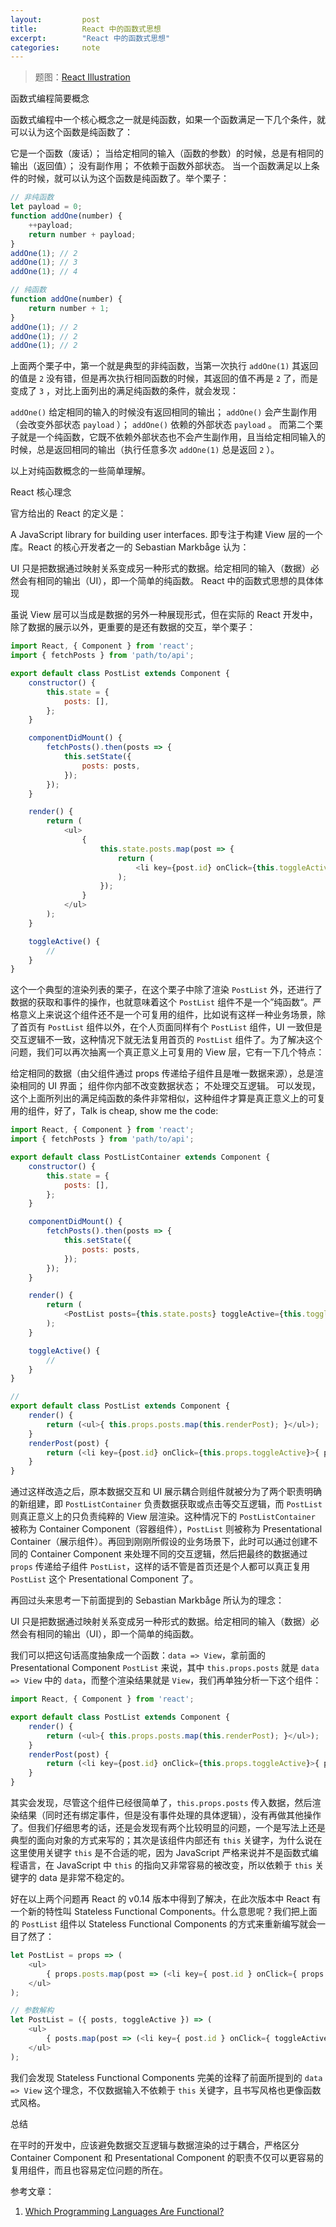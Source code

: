 ```yaml
---
layout: 		post
title: 			React 中的函数式思想
excerpt: 		"React 中的函数式思想"
categories: 	note
---
```


> 题图：[React Illustration](https://link.zhihu.com/?target=https%3A//dribbble.com/shots/2484828-React-Illustration)

函数式编程简要概念

函数式编程中一个核心概念之一就是纯函数，如果一个函数满足一下几个条件，就可以认为这个函数是纯函数了：

它是一个函数（废话）；
当给定相同的输入（函数的参数）的时候，总是有相同的输出（返回值）；
没有副作用；
不依赖于函数外部状态。
当一个函数满足以上条件的时候，就可以认为这个函数是纯函数了。举个栗子：

```js
// 非纯函数
let payload = 0;
function addOne(number) {
    ++payload;
    return number + payload;
}
addOne(1); // 2
addOne(1); // 3
addOne(1); // 4

// 纯函数
function addOne(number) {
    return number + 1;
}
addOne(1); // 2
addOne(1); // 2
addOne(1); // 2
```

上面两个栗子中，第一个就是典型的非纯函数，当第一次执行 `addOne(1)` 其返回的值是 `2` 没有错，但是再次执行相同函数的时候，其返回的值不再是 `2` 了，而是变成了 `3` ，对比上面列出的满足纯函数的条件，就会发现：

`addOne()` 给定相同的输入的时候没有返回相同的输出；
`addOne()` 会产生副作用（会改变外部状态 `payload` ）；
`addOne()` 依赖的外部状态 `payload` 。
而第二个栗子就是一个纯函数，它既不依赖外部状态也不会产生副作用，且当给定相同输入的时候，总是返回相同的输出（执行任意多次 `addOne(1)` 总是返回 `2` ）。

以上对纯函数概念的一些简单理解。

React 核心理念

官方给出的 React 的定义是：

A JavaScript library for building user interfaces.
即专注于构建 View 层的一个库。React 的核心开发者之一的 Sebastian Markbåge 认为：

UI 只是把数据通过映射关系变成另一种形式的数据。给定相同的输入（数据）必然会有相同的输出（UI），即一个简单的纯函数。
React 中的函数式思想的具体体现

虽说 View 层可以当成是数据的另外一种展现形式，但在实际的 React 开发中，除了数据的展示以外，更重要的是还有数据的交互，举个栗子：

```js
import React, { Component } from 'react';
import { fetchPosts } from 'path/to/api';

export default class PostList extends Component {
    constructor() {
        this.state = {
            posts: [],
        };
    }

    componentDidMount() {
        fetchPosts().then(posts => {
            this.setState({
                posts: posts,
            });
        });
    }

    render() {
        return (
            <ul>
                {
                    this.state.posts.map(post => {
                        return (
                            <li key={post.id} onClick={this.toggleActive}>{ post.title }</li>
                        );
                    });
                }
            </ul>
        );
    }

    toggleActive() {
        //
    }
}
```

这个一个典型的渲染列表的栗子，在这个栗子中除了渲染 `PostList` 外，还进行了数据的获取和事件的操作，也就意味着这个 `PostList` 组件不是一个”纯函数“。严格意义上来说这个组件还不是一个可复用的组件，比如说有这样一种业务场景，除了首页有 `PostList` 组件以外，在个人页面同样有个 `PostList` 组件，UI 一致但是交互逻辑不一致，这种情况下就无法复用首页的 `PostList` 组件了。为了解决这个问题，我们可以再次抽离一个真正意义上可复用的 View 层，它有一下几个特点：

给定相同的数据（由父组件通过 props 传递给子组件且是唯一数据来源），总是渲染相同的 UI 界面；
组件你内部不改变数据状态；
不处理交互逻辑。
可以发现，这个上面所列出的满足纯函数的条件非常相似，这种组件才算是真正意义上的可复用的组件，好了，Talk is cheap, show me the code:

```js
import React, { Component } from 'react';
import { fetchPosts } from 'path/to/api';

export default class PostListContainer extends Component {
    constructor() {
        this.state = {
            posts: [],
        };
    }

    componentDidMount() {
        fetchPosts().then(posts => {
            this.setState({
                posts: posts,
            });
        });
    }

    render() {
        return (
            <PostList posts={this.state.posts} toggleActive={this.toggleActive}></PostList>
        );
    }

    toggleActive() {
        //
    }
}

//
export default class PostList extends Component {
    render() {
        return (<ul>{ this.props.posts.map(this.renderPost); }</ul>);
    }
    renderPost(post) {
        return (<li key={post.id} onClick={this.props.toggleActive}>{ post.title }</li>);
    }
}
```

通过这样改造之后，原本数据交互和 UI 展示耦合则组件就被分为了两个职责明确的新组建，即 `PostListContainer` 负责数据获取或点击等交互逻辑，而 `PostList` 则真正意义上的只负责纯粹的 View 层渲染。这种情况下的 `PostListContainer` 被称为 Container Component（容器组件），`PostList` 则被称为 Presentational Container（展示组件）。再回到刚刚所假设的业务场景下，此时可以通过创建不同的 Container Component 来处理不同的交互逻辑，然后把最终的数据通过 `props` 传递给子组件 `PostList`，这样的话不管是首页还是个人都可以真正复用 `PostList` 这个 Presentational Component 了。

再回过头来思考一下前面提到的 Sebastian Markbåge 所认为的理念：

UI 只是把数据通过映射关系变成另一种形式的数据。给定相同的输入（数据）必然会有相同的输出（UI），即一个简单的纯函数。

我们可以把这句话高度抽象成一个函数：`data => View`，拿前面的 Presentational Component `PostList` 来说，其中 `this.props.posts` 就是 `data => View` 中的 `data`，而整个渲染结果就是 `View`，我们再单独分析一下这个组件：

```js
import React, { Component } from 'react';

export default class PostList extends Component {
    render() {
        return (<ul>{ this.props.posts.map(this.renderPost); }</ul>);
    }
    renderPost(post) {
        return (<li key={post.id} onClick={this.props.toggleActive}>{ post.title }</li>);
    }
}
```

其实会发现，尽管这个组件已经很简单了，`this.props.posts` 传入数据，然后渲染结果（同时还有绑定事件，但是没有事件处理的具体逻辑），没有再做其他操作了。但我们仔细思考的话，还是会发现有两个比较明显的问题，一个是写法上还是典型的面向对象的方式来写的；其次是该组件内部还有 `this` 关键字，为什么说在这里使用关键字 `this` 是不合适的呢，因为 JavaScript 严格来说并不是函数式编程语言，在 JavaScript 中 `this` 的指向又非常容易的被改变，所以依赖于 `this` 关键字的 data 是非常不稳定的。

好在以上两个问题再 React 的 v0.14 版本中得到了解决，在此次版本中 React 有一个新的特性叫 Stateless Functional Components。什么意思呢？我们把上面的 `PostList` 组件以 Stateless Functional Components 的方式来重新编写就会一目了然了：

```js
let PostList = props => (
    <ul>
        { props.posts.map(post => (<li key={ post.id } onClick={ props.toggleActive }>{ post.title }</li>)); }
    </ul>
);

// 参数解构
let PostList = ({ posts, toggleActive }) => (
    <ul>
        { posts.map(post => (<li key={ post.id } onClick={ toggleActive }>{ post.title }</li>)); }
    </ul>
);
```

我们会发现 Stateless Functional Components 完美的诠释了前面所提到的 `data => View` 这个理念，不仅数据输入不依赖于 `this` 关键字，且书写风格也更像函数式风格。

总结

在平时的开发中，应该避免数据交互逻辑与数据渲染的过于耦合，严格区分 Container Component 和 Presentational Component 的职责不仅可以更容易的复用组件，而且也容易定位问题的所在。

参考文章：

1. [Which Programming Languages Are Functional?](https://link.zhihu.com/?target=http%3A//blog.jenkster.com/2015/12/which-programming-languages-are-functional.html)
